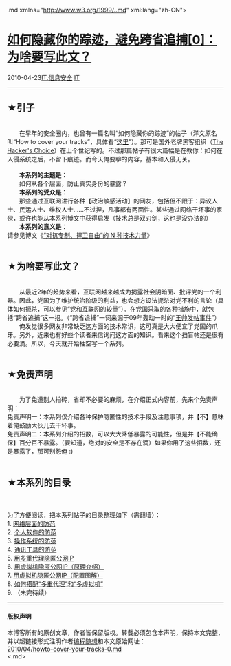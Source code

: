 <!DOCTYPE.md>
.md xmlns="http://www.w3.org/1999/..md" xml:lang="zh-CN">
<head>
<meta http-equiv="Content-Type" content="text.md; charset=utf-8" />
<meta name="generator" content="Python script by program.think@gmail.com" />
<meta name="provider" content="program-think.blogspot.com" />
<link type="text/css" rel="stylesheet" href="../../css/program-think.css" />
<title>如何隐藏你的踪迹，避免跨省追捕[0]：为啥要写此文？ - 编程随想的博客</title>
</head>
<body>
<div id="main" style="width:100%;">
<h1><a href="../../index.md" title="回到首页">如何隐藏你的踪迹，避免跨省追捕[0]：为啥要写此文？</a></h1>
<div class="post-info"><span class="date-header">2010-04-23</span><a href="../../tags/IT.E4BFA1E681AFE5AE89E585A8.md" class="tag">IT.信息安全</a> <a href="../../tags/IT.md" class="tag">IT</a> </div>
<hr>
<div class="post">
<h2>★引子</h2><br />&#12288;&#12288;在早年的安全圈内，也曾有一篇名叫“如何隐藏你的踪迹”的帖子（洋文原名叫“How to cover your tracks”，具体看“<a href="http://freeworld.thc.org/papers/COVER-1.TXT" target="_blank" rel="nofollow">这里</a>”）。那可是国外老牌黑客组织（<a href="http://freeworld.thc.org/" target="_blank" rel="nofollow">The Hacker's Choice</a>）在上个世纪写的。不过那篇帖子有很大篇幅是在教你：如何在入侵系统之后，不留下痕迹。而今天俺要聊的内容，基本和入侵无关。<!--program-think--><br /><br />&#12288;&#12288;<b>本系列的主题是</b>：<br />&#12288;&#12288;如何从各个层面，防止真实身份的暴露？<br />&#12288;&#12288;<b>本系列的受众是</b>：<br />&#12288;&#12288;那些通过互联网进行各种【政治敏感活动】的网友，包括但不限于：异议人士、民运人士、维权人士......不过捏，凡事都有两面性。某些通过网络干坏事的家伙，或许也能从本系列博文中获得启发（技术总是双刃剑，这也是没办法的）<br />&#12288;&#12288;<b>本系列的意义是</b>：<br />请参见博文《<a href="../../2015/08/Technology-and-Freedom.md">“对抗专制、捍卫自由”的 N 种技术力量</a>》<br /><br /><h2>★为啥要写此文？</h2><br />&#12288;&#12288;从最近2年的趋势来看，互联网越来越成为揭露社会阴暗面、批评党的一个利器。因此，党国为了维护统治阶级的利益，也会想方设法扼杀对党不利的言论（具体如何扼杀，可以参见“<a href="../../2009/07/party-pk-internet.md">党和互联网的较量</a>”）。在党国采取的各种措施中，就包括“跨省追捕”这一招。（“跨省追捕”一词来源于09年轰动一时的“<a href="http://zh.wikipedia.org/wiki/%E7%8E%8B%E5%B8%85%E5%8F%91%E8%B4%B4%E4%BA%8B%E4%BB%B6" target="_blank" rel="nofollow">王帅发帖事件</a>”）<br />&#12288;&#12288;俺发觉很多网友非常缺乏这方面的技术常识，这可真是大大便宜了党国的爪牙。另外，近来也有好些个读者来信询问这方面的知识。看来这个扫盲帖还是很有必要滴。所以，今天就开始抽空写一个系列。<br /><br /><h2>★免责声明</h2><br />&#12288;&#12288;为了免遭别人拍砖，省却不必要的麻烦，在介绍正式内容前，先来个免责声明：<br />免责声明一：本系列仅介绍各种保护隐匿性的技术手段及注意事项，并【不】意味着俺鼓励大伙儿去干坏事。<br />免责声明二：本系列介绍的招数，可以大大降低暴露的可能性，但是并【不能确保】百分百不暴露。（要知道，绝对的安全是不存在滴）如果你用了这些招数，还是暴露了，那可别怨俺 :)<br /><br /><h2>★本系列的目录</h2><a name="index"> </a><br /><br />为了方便阅读，把本系列帖子的目录整理如下（需翻墙）：<br />1. <a href="../../2010/04/howto-cover-your-tracks-1.md">网络层面的防范</a><br />2. <a href="../../2010/04/howto-cover-your-tracks-2.md">个人软件的防范</a><br />3. <a href="../../2010/05/howto-cover-your-tracks-3.md">操作系统的防范</a><br />4. <a href="../../2012/02/howto-cover-your-tracks-4.md">通讯工具的防范</a><br />5. <a href="../../2012/03/howto-cover-your-tracks-5.md">用多重代理隐匿公网IP</a><br />6. <a href="../../2013/01/howto-cover-your-tracks-6.md">用虚拟机隐匿公网IP（原理介绍）</a><br />7. <a href="../../2013/01/howto-cover-your-tracks-7.md">用虚拟机隐匿公网IP（配置图解）</a><br />8. <a href="../../2015/04/howto-cover-your-tracks-8.md">如何搭配“多重代理”和“多虚拟机”</a><br />9. （未完待续）<div class="blogger-post-footer">
</div>
<hr>
<div class="copyright">
<h4>版权声明</h4>
本博客所有的原创文章，作者皆保留版权。转载必须包含本声明，保持本文完整，并以超链接形式注明作者<a href="mailto:program.think@gmail.com">编程随想</a>和本文原始网址：<br>
<a href="2010/04/howto-cover-your-tracks-0.md">2010/04/howto-cover-your-tracks-0.md</a>
</div>
</div>
</body>
<.md>
